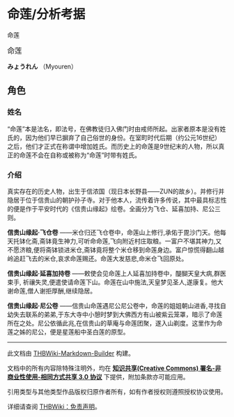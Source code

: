 # 命莲/分析考据

<!-- source html: G:\repos\THBWiki-Markdown-Builder\THBWikiMarkdown\Temp\main\3\3a\ns0%3A%E5%91%BD%E8%8E%B2%2F%E5%88%86%E6%9E%90%E8%80%83%E6%8D%AE.html -->

命莲

  
<big>命莲</big>  

 **みょうれん** （Myouren）
  


## 角色

### 姓名
  
“命莲”本是法名，即法号，在佛教徒归入佛门时由戒师所起。出家者原本是没有姓氏的，因为他们早已摒弃了自己俗世的身份。在室町时代后期（约公元16世纪）之后，他们才正式在称谓中增加姓氏。而历史上的命莲是9世纪末的人物，所以真正的命莲不会在自称或被称为“命莲”时带有姓氏。
  


### 介绍
  
真实存在的历史人物，出生于信浓国（现日本长野县——ZUN的故乡）。并修行并隐居于位于信贵山的朝护孙子寺。对于他本人，流传着许多传说，其中最具标志性的便是作于平安时代的《信贵山缘起》绘卷。全画分为飞仓、延喜加持、尼公三则。
  
  
 **信贵山缘起·飞仓卷** ——米仓归还飞仓卷中，命莲山上修行,承佑于毘沙门天。他每天托钵化斋,斋钵竟生神力,可听命命莲,飞向附近村庄取粮。一富户不堪其神力,又不愿济粮,便将斋钵锁进米仓,斋钵竟将整个米仓移到命莲身边。富户惊慌得翻山越岭追赶飞去的米仓,哀求命莲赐还。命莲大发慈悲,命米仓飞回原处。
  
  
 **信贵山缘起·延喜加持卷** ——敕使会见命莲上人延喜加持卷中，醍醐天皇大病,群医束手, 祈禳失灵,便遣使请命莲下山。命莲在山中施法,天皇梦见圣人,遂康复。他大谢命莲,僧人谢拒厚酬,继续隐居。
  
  
 **信贵山缘起·尼公卷** ——信贵山命莲遇尼公尼公卷中，命莲的姐姐朝山进香,寻找自幼失去联系的弟弟,于东大寺中小憩时梦到大佛西方有山被紫云笼罩，暗示了命莲所在之处。尼公依循此兆,在信贵山的草庵与命莲团聚，遂入山剃度。这里作为命莲之姊的尼公，便是星莲船中圣白莲的原型。
  





---

此文档由 [THBWiki-Markdown-Builder](https://github.com/Delsin-Yu/THBWiki-Markdown-Builder) 构建。

文档中的所有内容除特殊注明外，均在 [**知识共享(Creative Commons) 署名-非商业性使用-相同方式共享 3.0 协议**](https://creativecommons.org/licenses/by-sa/3.0/deed.zh-hans) 下提供，附加条款亦可能应用。

引用类型与其他类型作品版权归原作者所有，如有作者授权则遵照授权协议使用。

详细请查阅 [THBWiki：免责声明](https://thbwiki.cc/THBWiki:%E5%85%8D%E8%B4%A3%E5%A3%B0%E6%98%8E)。

